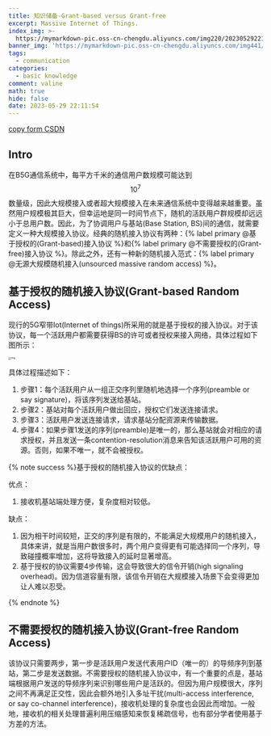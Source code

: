 ```yaml
---
title: 知识储备-Grant-based versus Grant-free
excerpt: Massive Internet of Things.
index_img: >-
  https://mymarkdown-pic.oss-cn-chengdu.aliyuncs.com/img220/202305292212107.png
banner_img: 'https://mymarkdown-pic.oss-cn-chengdu.aliyuncs.com/img441/1638523690670.jpg'
tags:
  - communication
categories:
  - basic knowledge
comment: valine
math: true
hide: false
date: 2023-05-29 22:11:54
---
```


[copy  form CSDN](https://blog.csdn.net/weixin_43413559/article/details/121973314)

## Intro

在B5G通信系统中，每平方千米的通信用户数规模可能达到$$10^7$$数量级，因此大规模接入或者超大规模接入在未来通信系统中变得越来越重要。虽然用户规模极其巨大，但幸运地是同一时间节点下，随机的活跃用户群规模却远远小于总用户数。因此，为了协调用户与基站(Base Station, BS)间的通信，就需要定义一种大规模接入协议。经典的随机接入协议有两种：{% label primary @基于授权的(Grant-based)接入协议 %}和{% label primary @不需要授权的(Grant-free)接入协议 %}。除此之外，还有一种新的随机接入范式：{% label primary @无源大规模随机接入(unsourced massive random access) %}。

## 基于授权的随机接入协议(Grant-based Random Access)

现行的5G窄带Iot(Internet of things)所采用的就是基于授权的接入协议。对于该协议，每一个活跃用户都需要获得BS的许可或者授权来接入网络，具体过程如下图所示：

<img src="https://mymarkdown-pic.oss-cn-chengdu.aliyuncs.com/img220/202305292212107.png" alt="img" style="zoom:33%;" />

具体过程描述如下：

1. 步骤1：每个活跃用户从一组正交序列里随机地选择一个序列(preamble or say signature)，将该序列发送给基站。
2. 步骤2：基站对每个活跃用户做出回应，授权它们发送连接请求。
3. 步骤3：活跃用户发送连接请求，请求基站分配资源来传输数据。
4. 步骤4：如果步骤1发送的序列(preamble)是唯一的，那么基站就会对相应的请求授权，并且发送一条contention-resolution消息来告知该活跃用户可用的资源。否则，如果不唯一，就不会被授权。



{% note success %}基于授权的随机接入协议的优缺点：

优点：

1. 接收机基站端处理方便，复杂度相对较低。

缺点：

1. 因为相干时间较短，正交的序列是有限的，不能满足大规模用户的随机接入，具体来讲，就是当用户数很多时，两个用户变得更有可能选择同一个序列，导致碰撞概率增加，这将导致接入的延时显著增高。
2. 基于授权的协议需要4步传输，这会导致很大的信令开销(high signaling overhead)。因为信道容量有限，该信令开销在大规模接入场景下会变得更加让人难以忍受。

{% endnote %}

## 不需要授权的随机接入协议(Grant-free Random Access)

该协议只需要两步，第一步是活跃用户发送代表用户ID（唯一的）的导频序列到基站，第二步是发送数据。不需要授权的随机接入协议中，有一个重要的点是，基站端根据用户发送的导频序列来识别哪些用户是活跃的。但因为用户规模很大，序列之间不再满足正交性，因此会额外地引入多址干扰(multi-access interference, or say co-channel interference)，接收机处理的复杂度也会因此而增加。一般地，接收机的相关处理普遍利用压缩感知来恢复稀疏信号，也有部分学者使用基于方差的方法。
